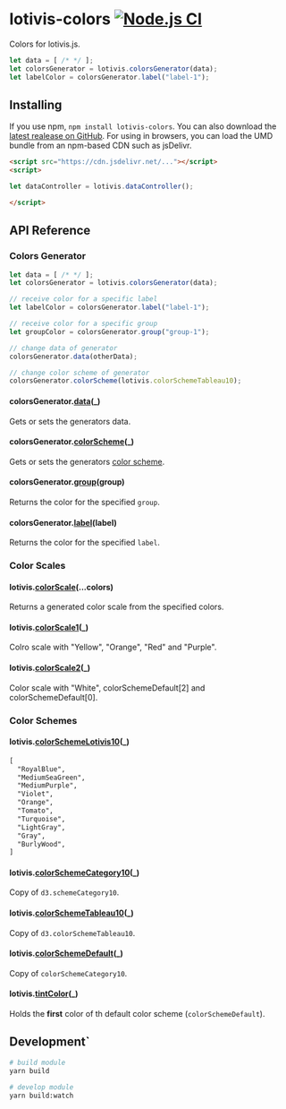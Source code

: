 # lotivis-colors [![Node.js CI](https://github.com/lukasdanckwerth/lotivis-colors/actions/workflows/node.js.yml/badge.svg?branch=main)](https://github.com/lukasdanckwerth/lotivis-colors/actions/workflows/node.js.yml)

Colors for lotivis.js.

```js
let data = [ /* */ ];
let colorsGenerator = lotivis.colorsGenerator(data);
let labelColor = colorsGenerator.label("label-1");
```

## Installing

If you use npm, `npm install lotivis-colors`. You can also download the [latest realease on GitHub](https://github.com/lukasdanckwerth/lotivis-colors/releases/latest). For using in browsers, you can load the UMD bundle from an npm-based CDN such as jsDelivr.

```html
<script src="https://cdn.jsdelivr.net/..."></script>
<script>

let dataController = lotivis.dataController();

</script>

```

## API Reference

### Colors Generator

```js
let data = [ /* */ ];
let colorsGenerator = lotivis.colorsGenerator(data);

// receive color for a specific label
let labelColor = colorsGenerator.label("label-1");

// receive color for a specific group
let groupColor = colorsGenerator.group("group-1");

// change data of generator
colorsGenerator.data(otherData);

// change color scheme of generator
colorsGenerator.colorScheme(lotivis.colorSchemeTableau10);
```

#### colorsGenerator.**[data](./src/generator.js)**(_)

Gets or sets the generators data.

#### colorsGenerator.**[colorScheme](./src/generator.js)**(_)

Gets or sets the generators [color scheme](#color-schemes).

#### colorsGenerator.**[group](./src/generator.js)**(group)

Returns the color for the specified `group`.

#### colorsGenerator.**[label](./src/generator.js)**(label)

Returns the color for the specified `label`.

### Color Scales

#### lotivis.**[colorScale](./src/scales.js)**(...colors)

Returns a generated color scale from the specified colors.

#### lotivis.**[colorScale1](./src/schemes.js)**(_)

Colro scale with "Yellow", "Orange", "Red" and "Purple".

#### lotivis.**[colorScale2](./src/schemes.js)**(_)

Color scale with "White", colorSchemeDefault[2] and colorSchemeDefault[0].

### Color Schemes

#### lotivis.**[colorSchemeLotivis10](./src/schemes.js)**(_)

```html
[
  "RoyalBlue",
  "MediumSeaGreen",
  "MediumPurple",
  "Violet",
  "Orange",
  "Tomato",
  "Turquoise",
  "LightGray",
  "Gray",
  "BurlyWood",
]
```

#### lotivis.**[colorSchemeCategory10](./src/schemes.js)**(_)

Copy of `d3.schemeCategory10`.

#### lotivis.**[colorSchemeTableau10](./src/schemes.js)**(_)

Copy of `d3.colorSchemeTableau10`.

#### lotivis.**[colorSchemeDefault](./src/schemes.js)**(_)

Copy of `colorSchemeCategory10`.

#### lotivis.**[tintColor](./src/schemes.js)**(_)

Holds the __first__ color of th default color scheme (`colorSchemeDefault`).

## Development`

```bash
# build module
yarn build

# develop module
yarn build:watch
```